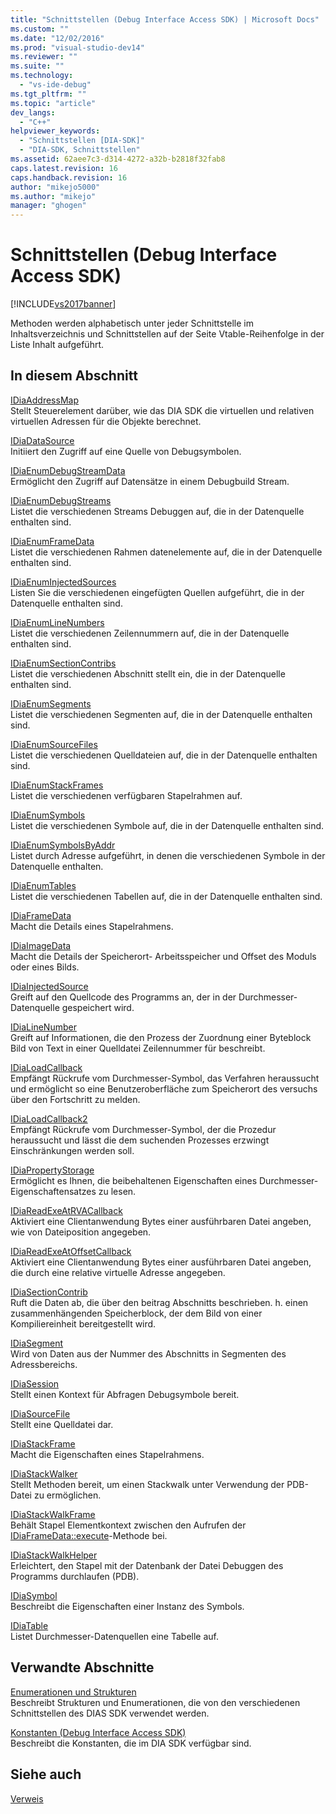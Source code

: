 ```yaml
---
title: "Schnittstellen (Debug Interface Access SDK) | Microsoft Docs"
ms.custom: ""
ms.date: "12/02/2016"
ms.prod: "visual-studio-dev14"
ms.reviewer: ""
ms.suite: ""
ms.technology: 
  - "vs-ide-debug"
ms.tgt_pltfrm: ""
ms.topic: "article"
dev_langs: 
  - "C++"
helpviewer_keywords: 
  - "Schnittstellen [DIA-SDK]"
  - "DIA-SDK, Schnittstellen"
ms.assetid: 62aee7c3-d314-4272-a32b-b2818f32fab8
caps.latest.revision: 16
caps.handback.revision: 16
author: "mikejo5000"
ms.author: "mikejo"
manager: "ghogen"
---
```

# Schnittstellen (Debug Interface Access SDK)
[!INCLUDE[vs2017banner](../../code-quality/includes/vs2017banner.md)]

Methoden werden alphabetisch unter jeder Schnittstelle im Inhaltsverzeichnis und Schnittstellen auf der Seite Vtable\-Reihenfolge in der Liste Inhalt aufgeführt.  
  
## In diesem Abschnitt  
 [IDiaAddressMap](../../debugger/debug-interface-access/idiaaddressmap.md)  
 Stellt Steuerelement darüber, wie das DIA SDK die virtuellen und relativen virtuellen Adressen für die Objekte berechnet.  
  
 [IDiaDataSource](../../debugger/debug-interface-access/idiadatasource.md)  
 Initiiert den Zugriff auf eine Quelle von Debugsymbolen.  
  
 [IDiaEnumDebugStreamData](../../debugger/debug-interface-access/idiaenumdebugstreamdata.md)  
 Ermöglicht den Zugriff auf Datensätze in einem Debugbuild Stream.  
  
 [IDiaEnumDebugStreams](../../debugger/debug-interface-access/idiaenumdebugstreams.md)  
 Listet die verschiedenen Streams Debuggen auf, die in der Datenquelle enthalten sind.  
  
 [IDiaEnumFrameData](../../debugger/debug-interface-access/idiaenumframedata.md)  
 Listet die verschiedenen Rahmen datenelemente auf, die in der Datenquelle enthalten sind.  
  
 [IDiaEnumInjectedSources](../../debugger/debug-interface-access/idiaenuminjectedsources.md)  
 Listen Sie die verschiedenen eingefügten Quellen aufgeführt, die in der Datenquelle enthalten sind.  
  
 [IDiaEnumLineNumbers](../../debugger/debug-interface-access/idiaenumlinenumbers.md)  
 Listet die verschiedenen Zeilennummern auf, die in der Datenquelle enthalten sind.  
  
 [IDiaEnumSectionContribs](../../debugger/debug-interface-access/idiaenumsectioncontribs.md)  
 Listet die verschiedenen Abschnitt stellt ein, die in der Datenquelle enthalten sind.  
  
 [IDiaEnumSegments](../../debugger/debug-interface-access/idiaenumsegments.md)  
 Listet die verschiedenen Segmenten auf, die in der Datenquelle enthalten sind.  
  
 [IDiaEnumSourceFiles](../../debugger/debug-interface-access/idiaenumsourcefiles.md)  
 Listet die verschiedenen Quelldateien auf, die in der Datenquelle enthalten sind.  
  
 [IDiaEnumStackFrames](../../debugger/debug-interface-access/idiaenumstackframes.md)  
 Listet die verschiedenen verfügbaren Stapelrahmen auf.  
  
 [IDiaEnumSymbols](../../debugger/debug-interface-access/idiaenumsymbols.md)  
 Listet die verschiedenen Symbole auf, die in der Datenquelle enthalten sind.  
  
 [IDiaEnumSymbolsByAddr](../../debugger/debug-interface-access/idiaenumsymbolsbyaddr.md)  
 Listet durch Adresse aufgeführt, in denen die verschiedenen Symbole in der Datenquelle enthalten.  
  
 [IDiaEnumTables](../../debugger/debug-interface-access/idiaenumtables.md)  
 Listet die verschiedenen Tabellen auf, die in der Datenquelle enthalten sind.  
  
 [IDiaFrameData](../../debugger/debug-interface-access/idiaframedata.md)  
 Macht die Details eines Stapelrahmens.  
  
 [IDiaImageData](../../debugger/debug-interface-access/idiaimagedata.md)  
 Macht die Details der Speicherort\- Arbeitsspeicher und Offset des Moduls oder eines Bilds.  
  
 [IDiaInjectedSource](../../debugger/debug-interface-access/idiainjectedsource.md)  
 Greift auf den Quellcode des Programms an, der in der Durchmesser\-Datenquelle gespeichert wird.  
  
 [IDiaLineNumber](../../debugger/debug-interface-access/idialinenumber.md)  
 Greift auf Informationen, die den Prozess der Zuordnung einer Byteblock Bild von Text in einer Quelldatei Zeilennummer für beschreibt.  
  
 [IDiaLoadCallback](../../debugger/debug-interface-access/idialoadcallback.md)  
 Empfängt Rückrufe vom Durchmesser\-Symbol, das Verfahren heraussucht und ermöglicht so eine Benutzeroberfläche zum Speicherort des versuchs über den Fortschritt zu melden.  
  
 [IDiaLoadCallback2](../../debugger/debug-interface-access/idialoadcallback2.md)  
 Empfängt Rückrufe vom Durchmesser\-Symbol, der die Prozedur heraussucht und lässt die dem suchenden Prozesses erzwingt Einschränkungen werden soll.  
  
 [IDiaPropertyStorage](../../debugger/debug-interface-access/idiapropertystorage.md)  
 Ermöglicht es Ihnen, die beibehaltenen Eigenschaften eines Durchmesser\-Eigenschaftensatzes zu lesen.  
  
 [IDiaReadExeAtRVACallback](../../debugger/debug-interface-access/idiareadexeatrvacallback.md)  
 Aktiviert eine Clientanwendung Bytes einer ausführbaren Datei angeben, wie von Dateiposition angegeben.  
  
 [IDiaReadExeAtOffsetCallback](../../debugger/debug-interface-access/idiareadexeatoffsetcallback.md)  
 Aktiviert eine Clientanwendung Bytes einer ausführbaren Datei angeben, die durch eine relative virtuelle Adresse angegeben.  
  
 [IDiaSectionContrib](../../debugger/debug-interface-access/idiasectioncontrib.md)  
 Ruft die Daten ab, die über den beitrag Abschnitts beschrieben. h. einen zusammenhängenden Speicherblock, der dem Bild von einer Kompiliereinheit bereitgestellt wird.  
  
 [IDiaSegment](../../debugger/debug-interface-access/idiasegment.md)  
 Wird von Daten aus der Nummer des Abschnitts in Segmenten des Adressbereichs.  
  
 [IDiaSession](../../debugger/debug-interface-access/idiasession.md)  
 Stellt einen Kontext für Abfragen Debugsymbole bereit.  
  
 [IDiaSourceFile](../../debugger/debug-interface-access/idiasourcefile.md)  
 Stellt eine Quelldatei dar.  
  
 [IDiaStackFrame](../../debugger/debug-interface-access/idiastackframe.md)  
 Macht die Eigenschaften eines Stapelrahmens.  
  
 [IDiaStackWalker](../../debugger/debug-interface-access/idiastackwalker.md)  
 Stellt Methoden bereit, um einen Stackwalk unter Verwendung der PDB\-Datei zu ermöglichen.  
  
 [IDiaStackWalkFrame](../../debugger/debug-interface-access/idiastackwalkframe.md)  
 Behält Stapel Elementkontext zwischen den Aufrufen der [IDiaFrameData::execute](../../debugger/debug-interface-access/idiaframedata-execute.md)\-Methode bei.  
  
 [IDiaStackWalkHelper](../../debugger/debug-interface-access/idiastackwalkhelper.md)  
 Erleichtert, den Stapel mit der Datenbank der Datei Debuggen des Programms durchlaufen \(PDB\).  
  
 [IDiaSymbol](../../debugger/debug-interface-access/idiasymbol.md)  
 Beschreibt die Eigenschaften einer Instanz des Symbols.  
  
 [IDiaTable](../../debugger/debug-interface-access/idiatable.md)  
 Listet Durchmesser\-Datenquellen eine Tabelle auf.  
  
## Verwandte Abschnitte  
 [Enumerationen und Strukturen](../../debugger/debug-interface-access/enumerations-and-structures.md)  
 Beschreibt Strukturen und Enumerationen, die von den verschiedenen Schnittstellen des DIAS SDK verwendet werden.  
  
 [Konstanten \(Debug Interface Access SDK\)](../../debugger/debug-interface-access/constants-debug-interface-access-sdk.md)  
 Beschreibt die Konstanten, die im DIA SDK verfügbar sind.  
  
## Siehe auch  
 [Verweis](../../debugger/debug-interface-access/debug-interface-access-sdk-reference.md)